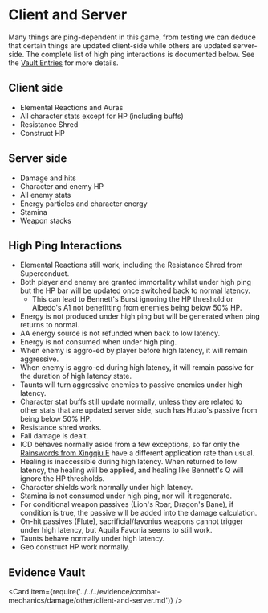 # Client and Server

Many things are ping-dependent in this game, from testing we can deduce that certain things are updated client-side while others are updated server-side. The complete list of high ping interactions is documented below. See the [Vault Entries](evidence/combat-mechanics/damage/other/client-and-server.md) for more details.

## Client side

* Elemental Reactions and Auras
* All character stats except for HP (including buffs)
* Resistance Shred
* Construct HP

## Server side

* Damage and hits
* Character and enemy HP
* All enemy stats
* Energy particles and character energy
* Stamina
* Weapon stacks

## High Ping Interactions

* Elemental Reactions still work, including the Resistance Shred from Superconduct.
* Both player and enemy are granted immortality whilst under high ping but the HP bar will be updated once switched back to normal latency.
  * This can lead to Bennett's Burst ignoring the HP threshold or Albedo's A1 not benefitting from enemies being below 50% HP.
* Energy is not produced under high ping but will be generated when ping returns to normal.
* AA energy source is not refunded when back to low latency.
* Energy is not consumed when under high ping.
* When enemy is aggro-ed by player before high latency, it will remain aggressive.
* When enemy is aggro-ed during high latency, it will remain passive for the duration of high latency state.
* Taunts will turn aggressive enemies to passive enemies under high latency.
* Character stat buffs still update normally, unless they are related to other stats that are updated server side, such has Hutao's passive from being below 50% HP.
* Resistance shred works.
* Fall damage is dealt.
* ICD behaves normally aside from a few exceptions, so far only the [Rainswords from Xingqiu E](../../../evidence/general-mechanics/bugs.md#netlimited-blade-works) have a different application rate than usual.
* Healing is inaccessible during high latency. When returned to low latency, the healing will be applied, and healing like Bennett's Q will ignore the HP thresholds.
* Character shields work normally under high latency.
* Stamina is not consumed under high ping, nor will it regenerate.
* For conditional weapon passives (Lion's Roar, Dragon's Bane), if condition is true, the passive will be added into the damage calculation.
* On-hit passives (Flute), sacrificial/favonius weapons cannot trigger under high latency, but Aquila Favonia seems to still work.
* Taunts behave normally under high latency.
* Geo construct HP work normally.

## Evidence Vault

<Card item={require('../../../evidence/combat-mechanics/damage/other/client-and-server.md')} />
